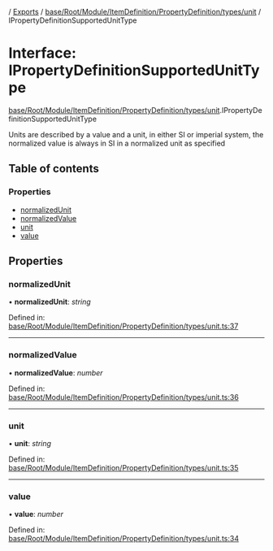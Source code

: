 [](../README.md) / [Exports](../modules.md) / [base/Root/Module/ItemDefinition/PropertyDefinition/types/unit](../modules/base_root_module_itemdefinition_propertydefinition_types_unit.md) / IPropertyDefinitionSupportedUnitType

# Interface: IPropertyDefinitionSupportedUnitType

[base/Root/Module/ItemDefinition/PropertyDefinition/types/unit](../modules/base_root_module_itemdefinition_propertydefinition_types_unit.md).IPropertyDefinitionSupportedUnitType

Units are described by a value and a unit, in either SI
or imperial system, the normalized value is always in SI
in a normalized unit as specified

## Table of contents

### Properties

- [normalizedUnit](base_root_module_itemdefinition_propertydefinition_types_unit.ipropertydefinitionsupportedunittype.md#normalizedunit)
- [normalizedValue](base_root_module_itemdefinition_propertydefinition_types_unit.ipropertydefinitionsupportedunittype.md#normalizedvalue)
- [unit](base_root_module_itemdefinition_propertydefinition_types_unit.ipropertydefinitionsupportedunittype.md#unit)
- [value](base_root_module_itemdefinition_propertydefinition_types_unit.ipropertydefinitionsupportedunittype.md#value)

## Properties

### normalizedUnit

• **normalizedUnit**: *string*

Defined in: [base/Root/Module/ItemDefinition/PropertyDefinition/types/unit.ts:37](https://github.com/onzag/itemize/blob/5fcde7cf/base/Root/Module/ItemDefinition/PropertyDefinition/types/unit.ts#L37)

___

### normalizedValue

• **normalizedValue**: *number*

Defined in: [base/Root/Module/ItemDefinition/PropertyDefinition/types/unit.ts:36](https://github.com/onzag/itemize/blob/5fcde7cf/base/Root/Module/ItemDefinition/PropertyDefinition/types/unit.ts#L36)

___

### unit

• **unit**: *string*

Defined in: [base/Root/Module/ItemDefinition/PropertyDefinition/types/unit.ts:35](https://github.com/onzag/itemize/blob/5fcde7cf/base/Root/Module/ItemDefinition/PropertyDefinition/types/unit.ts#L35)

___

### value

• **value**: *number*

Defined in: [base/Root/Module/ItemDefinition/PropertyDefinition/types/unit.ts:34](https://github.com/onzag/itemize/blob/5fcde7cf/base/Root/Module/ItemDefinition/PropertyDefinition/types/unit.ts#L34)
